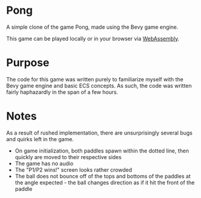 # Pong
A simple clone of the game Pong, made using the Bevy game engine. 

This game can be played locally or in your browser via [WebAssembly](https://amkillam.github.io/pong/).

# Purpose
The code for this game was written purely to familiarize myself with the Bevy game engine and basic ECS concepts. As such, the code was written fairly haphazardly in the span of a few hours. 

# Notes
As a result of rushed implementation, there are unsurprisingly several bugs and quirks left in the game. 

- On game initialization, both paddles spawn within the dotted line, then quickly are moved to their respective sides
- The game has no audio
- The "P1/P2 wins!" screen looks rather crowded
- The ball does not bounce off of the tops and bottoms of the paddles at the angle expected - the ball changes direction as if it hit the front of the paddle
